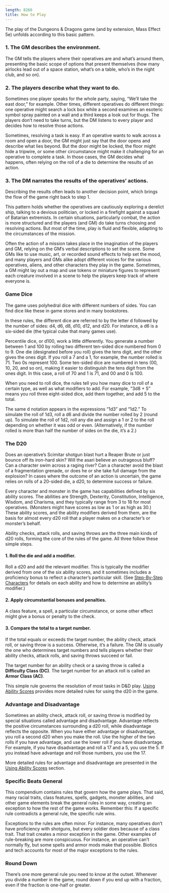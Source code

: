 ```yaml
---
length: 8266
title: How to Play
---
```


The play of the Dungeons & Dragons game (and by extension, Mass Effect 5e) unfolds according to this basic pattern.

### 1. The GM describes the environment.
The GM tells the players where their operatives are and what’s around them, presenting the basic scope of options that
present themselves (how many airlocks lead out of a space station, what’s on a table, who’s in the night club, and so on).

### 2. The players describe what they want to do.
Sometimes one player speaks for the whole party, saying, “We’ll take the east door,” for example. Other times, different
operatives do different things: one operative might search a lock box while a second examines an esoteric symbol
spray painted on a wall and a third keeps a look out for thugs. The players don’t need to take turns, but the DM listens
to every player and decides how to resolve those actions.

Sometimes, resolving a task is easy. If an operative wants to walk across a room and open a door, the GM might just say
that the door opens and describe what lies beyond. But the door might be locked, the floor might hide a tripwire, or some
other circumstance might make it challenging for an operative to complete a task. In those cases, the GM decides what
happens, often relying on the roll of a die to determine the results of an action.

### 3. The DM narrates the results of the operatives’ actions.

Describing the results often leads to another decision point, which brings the flow of the game right back to step 1.

This pattern holds whether the operatives are cautiously exploring a derelict ship, talking to a devious politician, or
locked in a firefight against a squad of Batarian extremists. In certain situations, particularly combat, the action is
more structured and the players (and GM) do take turns choosing and resolving actions. But most of the time, play is
fluid and flexible, adapting to the circumstances of the mission.

Often the action of a mission takes place in the imagination of the players and GM, relying on the GM’s verbal
descriptions to set the scene. Some GMs like to use music, art, or recorded sound effects to help set the mood, and many
players and GMs alike adopt different voices for the various operatives, aliens, and other characters they play in the
game. Sometimes, a GM might lay out a map and use tokens or miniature figures to represent each creature involved in a
scene to help the players keep track of where everyone is.

### Game Dice
The game uses polyhedral dice with different numbers of sides. You can find dice like these in game stores and in many
bookstores.

In these rules, the different dice are referred to by the letter d followed by the number of sides: d4, d6, d8, d10, d12,
and d20. For instance, a d6 is a six-sided die (the typical cube that many games use).

Percentile dice, or d100, work a little differently. You generate a number between 1 and 100 by rolling two different
ten-sided dice numbered from 0 to 9. One die (designated before you roll) gives the tens digit, and the other gives the
ones digit. If you roll a 7 and a 1, for example, the number rolled is 71. Two 0s represent 100. Some ten-sided dice are
numbered in tens (00, 10, 20, and so on), making it easier to distinguish the tens digit from the ones digit.
In this case, a roll of 70 and 1 is 71, and 00 and 0 is 100.

When you need to roll dice, the rules tell you how many dice to roll of a certain type, as well as what modifiers to add.
For example, “3d8 + 5” means you roll three eight-sided dice, add them together, and add 5 to the total.

The same d notation appears in the expressions “1d3” and “1d2.” To simulate the roll of 1d3, roll a d6 and divide the
number rolled by 2 (round up). To simulate the roll of 1d2, roll any die and assign a 1 or 2 to the roll depending on
whether it was odd or even. (Alternatively, if the number rolled is more than half the number of sides on the die, it’s a 2.)

### The D20

Does an operative’s Scimitar shotgun blast hurt a Reaper Brute or just bounce off its iron-hard skin? Will the asari
believe an outrageous bluff? Can a character swim across a raging river? Can a character avoid the blast of a fragmentation
grenade, or does he or she take full damage from the explosion? In cases where the outcome of an action is uncertain,
the game relies on rolls of a 20-sided die, a d20, to determine success or failure.

Every character and monster in the game has capabilities defined by six ability scores. The abilities are Strength, Dexterity,
Constitution, Intelligence, Wisdom, and Charisma, and they typically range from 3 to 18 for most operatives. (Monsters
might have scores as low as 1 or as high as 30.) These ability scores, and the ability modifiers derived from them, are
the basis for almost every d20 roll that a player makes on a character’s or monster’s behalf.

Ability checks, attack rolls, and saving throws are the three main kinds of d20 rolls, forming the core of the rules of
the game. All three follow these simple steps.

#### 1. Roll the die and add a modifier.
Roll a d20 and add the relevant modifier. This is typically the modifier derived from one of the six ability scores, and
it sometimes includes a proficiency bonus to reflect a character’s particular skill. (See
<a href="needsLink!!!">Step-By-Step Characters</a> for details on each ability and how to determine an
ability’s modifier.)

#### 2. Apply circumstantial bonuses and penalties.
A class feature, a spell, a particular circumstance, or some other effect might give a bonus or penalty to the check.

#### 3. Compare the total to a target number.
If the total equals or exceeds the target number, the ability check, attack roll, or saving throw is a success. Otherwise,
it’s a failure. The GM is usually the one who determines target numbers and tells players whether their ability checks,
attack rolls, and saving throws succeed or fail.

The target number for an ability check or a saving throw is called a __Difficulty Class (DC)__. The target number for an
attack roll is called an __Armor Class (AC)__.

This simple rule governs the resolution of most tasks in D&D play. <a href="needsLink!!!">Using Ability Scores</a>
provides more detailed rules for using the d20 in the game.

### Advantage and Disadvantage
Sometimes an ability check, attack roll, or saving throw is modified by special situations called advantage and disadvantage.
Advantage reflects the positive circumstances surrounding a d20 roll, while disadvantage reflects the opposite. When you
have either advantage or disadvantage, you roll a second d20 when you make the roll. Use the higher of the two rolls if
you have advantage, and use the lower roll if you have disadvantage. For example, if you have disadvantage and roll a 17
and a 5, you use the 5. If you instead have advantage and roll those numbers, you use the 17.

More detailed rules for advantage and disadvantage are presented in the <a href="needsLink!!!">Using Ability Scores</a> section.

### Specific Beats General
This compendium contains rules that govern how the game plays. That said, many racial traits, class features, spells,
gadgets, monster abilities, and other game elements break the general rules in some way, creating an exception to how
the rest of the game works. Remember this: If a specific rule contradicts a general rule, the specific rule wins.

Exceptions to the rules are often minor. For instance, many operatives don’t have proficiency with shotguns, but every
soldier does because of a class trait. That trait creates a minor exception in the game. Other examples of rule-breaking
are more conspicuous. For instance, an operative can’t normally fly, but some spells and armor mods make that possible.
Biotics and tech accounts for most of the major exceptions to the rules.

### Round Down
There’s one more general rule you need to know at the outset. Whenever you divide a number in the game, round down if you
end up with a fraction, even if the fraction is one-half or greater.


<source-reference pages="3-4" source="basic"></source-reference>
